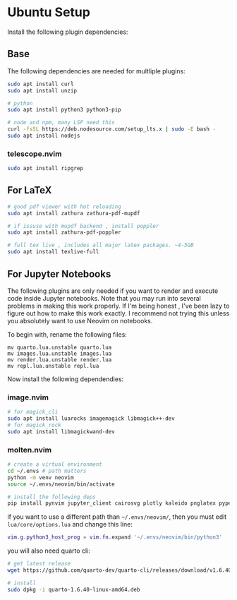 # Ubuntu Setup
Install the following plugin dependencies:

## Base
The following dependencies are needed for multliple plugins:
```bash
sudo apt install curl
sudo apt install unzip

# python
sudo apt install python3 python3-pip

# node and npm, many LSP need this
curl -fsSL https://deb.nodesource.com/setup_lts.x | sudo -E bash -
sudo apt install nodejs
```

### telescope.nvim
```bash
sudo apt install ripgrep
```

## For LaTeX
```bash
# good pdf viewer with hot reloading
sudo apt install zathura zathura-pdf-mupdf

# if issuse with mupdf backend , install poppler
sudo apt install zathura-pdf-poppler

# full tex live , includes all major latex packages. ~4-5GB
sudo apt install texlive-full
```

## For Jupyter Notebooks
The following plugins are only needed if you want to render and execute code inside Jupyter notebooks. Note that you may run into several problems in making this work properly. If I'm being honest , I've been lazy to figure out how to make this work exactly. I recommend not trying this unless you absolutely want to use Neovim on notebooks.

To begin with, rename the following files:
```
mv quarto.lua.unstable quarto.lua
mv images.lua.unstable images.lua
mv render.lua.unstable render.lua
mv repl.lua.unstable repl.lua
```

Now install the following dependendies:
### image.nvim
```bash
# for magick_cli
sudo apt install luarocks imagemagick libmagick++-dev
# for magick_rock
sudo apt install libmagickwand-dev
```

### molten.nvim
```bash
# create a virtual environment
cd ~/.envs # path matters
python -m venv neovim
source ~/.envs/neovim/bin/activate

# install the following deps
pip install pynvim jupyter_client cairosvg plotly kaleido pnglatex pyperclip nbformat jupytext jupyter jupyterlab
```
if you want to use a different path than `~/.envs/neovim/`, then you must edit `lua/core/options.lua` and change this line:
```lua
vim.g.python3_host_prog = vim.fn.expand '~/.envs/neovim/bin/python3'
```

you will also need quarto cli:
```bash
# get latest release
wget https://github.com/quarto-dev/quarto-cli/releases/download/v1.6.40/quarto-1.6.40-linux-amd64.deb

# install
sudo dpkg -i quarto-1.6.40-linux-amd64.deb
```
